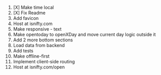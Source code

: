 1. [X] Make time local
2. [X] Fix Readme
3. Add favicon
8. Host at isnifty.com
3. Make responsive - text
2. Make opentoday to openXDay and move current day logic outside it
4. Add 2 more bottom sections
5. Load data from backend
6. Add tests
7. Make offline-first
9. Implement client-side routing
10. Host at isnifty.com/open